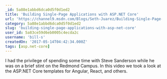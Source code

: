 ```yaml
---
_id: 5a88e1abbd6dca0d5f0d1ed2
title: 'Building Single-Page Applications with ASP.NET Core'
url: 'https://channel9.msdn.com/Blogs/Seth-Juarez/Building-Single-Page-Applications-with-ASPNET-Core'
category: 5a88e1abbd6dca0d5f0d1ed2
slug: 'building-single-page-applications-with-asp-net-core'
user_id: 5a83ce59d6eb0005c4ecda2c
username: 'bill-s'
createdOn: '2017-05-14T04:42:34.000Z'
tags: [asp.net-core]
---
```


I had the privilege of spending some time with Steve Sanderson while he was on a brief stint on the Redmond Campus. In this video we took a look at the ASP.NET Core templates for Angular, React, and others.
